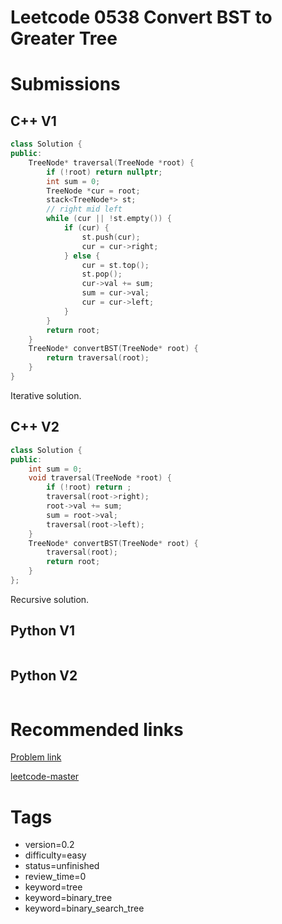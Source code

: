 # Leetcode 0538 Convert BST to Greater Tree

# Submissions

## C++ V1

```C++
class Solution {
public:
    TreeNode* traversal(TreeNode *root) {
        if (!root) return nullptr;
        int sum = 0;
        TreeNode *cur = root;
        stack<TreeNode*> st;
        // right mid left
        while (cur || !st.empty()) {
            if (cur) {
                st.push(cur);
                cur = cur->right;
            } else {
                cur = st.top();
                st.pop();
                cur->val += sum;
                sum = cur->val;
                cur = cur->left;
            }
        }
        return root;
    }
    TreeNode* convertBST(TreeNode* root) {
        return traversal(root);
    }
}
```

Iterative solution.


## C++ V2

```C++
class Solution {
public:
    int sum = 0;
    void traversal(TreeNode *root) {
        if (!root) return ;
        traversal(root->right);
        root->val += sum;
        sum = root->val;
        traversal(root->left);
    }
    TreeNode* convertBST(TreeNode* root) {
        traversal(root);
        return root;
    }
};
```

Recursive solution.


## Python V1

```python
```



## Python V2

```python

```


# Recommended links

[Problem link](https://leetcode.com/problems/convert-bst-to-greater-tree/description/)

[leetcode-master](https://github.com/youngyangyang04/leetcode-master/blob/master/problems/0538.%E6%8A%8A%E4%BA%8C%E5%8F%89%E6%90%9C%E7%B4%A2%E6%A0%91%E8%BD%AC%E6%8D%A2%E4%B8%BA%E7%B4%AF%E5%8A%A0%E6%A0%91.md)


# Tags

- version=0.2
- difficulty=easy
- status=unfinished
- review_time=0
- keyword=tree
- keyword=binary_tree
- keyword=binary_search_tree